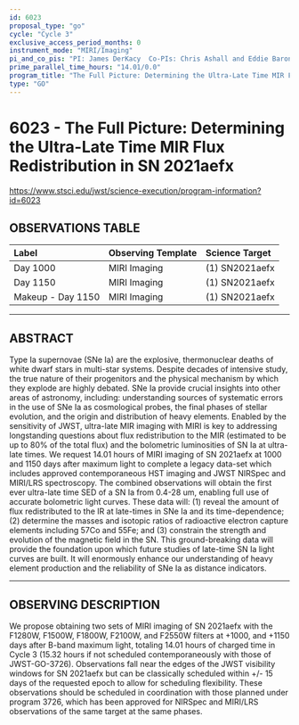 ```yaml
---
id: 6023
proposal_type: "go"
cycle: "Cycle 3"
exclusive_access_period_months: 0
instrument_mode: "MIRI/Imaging"
pi_and_co_pis: "PI: James DerKacy  Co-PIs: Chris Ashall and Eddie Baron"
prime_parallel_time_hours: "14.01/0.0"
program_title: "The Full Picture: Determining the Ultra-Late Time MIR Flux Redistribution in SN 2021aefx"
type: "GO"
---
```

# 6023 - The Full Picture: Determining the Ultra-Late Time MIR Flux Redistribution in SN 2021aefx
https://www.stsci.edu/jwst/science-execution/program-information?id=6023
## OBSERVATIONS TABLE
| Label             | Observing Template | Science Target |
| :---------------- | :----------------- | :------------- |
| Day 1000          | MIRI Imaging       | (1) SN2021aefx |
| Day 1150          | MIRI Imaging       | (1) SN2021aefx |
| Makeup - Day 1150 | MIRI Imaging       | (1) SN2021aefx |

---

## ABSTRACT

Type Ia supernovae (SNe Ia) are the explosive, thermonuclear deaths of white dwarf stars in multi-star systems. Despite decades of intensive study, the true nature of their progenitors and the physical mechanism by which they explode are highly debated. SNe Ia provide crucial insights into other areas of astronomy, including: understanding sources of systematic errors in the use of SNe Ia as cosmological probes, the final phases of stellar evolution, and the origin and distribution of heavy elements. Enabled by the sensitivity of JWST, ultra-late MIR imaging with MIRI is key to addressing longstanding questions about flux redistribution to the MIR (estimated to be up to 80% of the total flux) and the bolometric luminosities of SN Ia at ultra-late times. We request 14.01 hours of MIRI imaging of SN 2021aefx at 1000 and 1150 days after maximum light to complete a legacy data-set which includes approved contemporaneous HST imaging and JWST NIRSpec and MIRI/LRS spectroscopy. The combined observations will obtain the first ever ultra-late time SED of a SN Ia from 0.4-28 um, enabling full use of accurate bolometric light curves. These data will: (1) reveal the amount of flux redistributed to the IR at late-times in SNe Ia and its time-dependence; (2) determine the masses and isotopic ratios of radioactive electron capture elements including 57Co and 55Fe; and (3) constrain the strength and evolution of the magnetic field in the SN. This ground-breaking data will provide the foundation upon which future studies of late-time SN Ia light curves are built. It will enormously enhance our understanding of heavy element production and the reliability of SNe Ia as distance indicators.

---

## OBSERVING DESCRIPTION

We propose obtaining two sets of MIRI imaging of SN 2021aefx with the F1280W, F1500W, F1800W, F2100W, and F2550W filters at +1000, and +1150 days after B-band maximum light, totaling 14.01 hours of charged time in Cycle 3 (15.32 hours if not scheduled contemporaneously with those of JWST-GO-3726). Observations fall near the edges of the JWST visibility windows for SN 2021aefx but can be classically scheduled within +/- 15 days of the requested epoch to allow for scheduling flexibility. These observations should be scheduled in coordination with those planned under program 3726, which has been approved for NIRSpec and MIRI/LRS observations of the same target at the same phases.